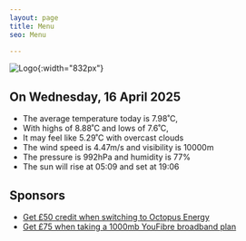 ```yaml
---
layout: page
title: Menu
seo: Menu

---
```


![Logo](/images/logo.jpg){:width="832px"}

<!-- weather_marker starts -->
## On Wednesday, 16 April 2025

- The average temperature today is 7.98˚C,
- With highs of 8.88˚C and lows of 7.6˚C,
- It may feel like 5.29˚C with overcast clouds
- The wind speed is 4.47m/s and visibility is 10000m
- The pressure is 992hPa and humidity is 77%
- The sun will rise at 05:09 and set at 19:06

<!-- weather_marker ends -->

## Sponsors

- [Get £50 credit when switching to Octopus Energy](https://bit.ly/3oD1nnS)
- [Get £75 when taking a 1000mb YouFibre broadband plan](https://aklam.io/91zWhU?)



